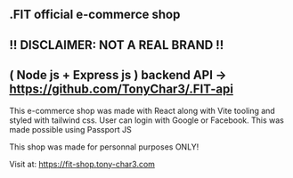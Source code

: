 .FIT official e-commerce shop
-----------------------------
!! DISCLAIMER: NOT A REAL BRAND !!
-
( Node js + Express js ) backend API -> https://github.com/TonyChar3/.FIT-api
-

This e-commerce shop was made with React along with Vite tooling and styled with tailwind css.
User can login with Google or Facebook. This was made possible using Passport JS

This shop was made for personnal purposes ONLY!

Visit at: https://fit-shop.tony-char3.com


